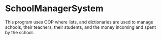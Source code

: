# SchoolManagerSystem
This program uses OOP where lists, and dictionaries are used to manage schools, their teachers, their students, and the money incoming and spent by the school.
